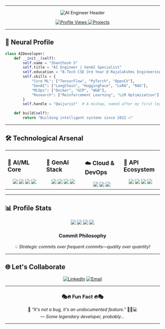 
---

<div align="center">
  
<!-- Dynamic Header -->
<img src="https://readme-typing-svg.demolab.com?font=Roboto+Mono&weight=600&size=28&duration=4000&pause=1000&color=7E3ACE&center=true&vCenter=true&width=600&lines=AI+Engineer+%7C+GenAI+Specialist;TensorFlow+%7C+PyTorch+%7C+MLOps;Cloud+AI+%7C+Reinforcement+Learning" alt="AI Engineer Header">

<!-- Profile Badges -->
<p align="center">
  <a href="https://github.com/aijurist">
    <img src="https://komarev.com/ghpvc/?username=aijurist&label=Profile+Views&color=7E3ACE" alt="Profile Views">
  </a>
  <a href="https://github.com/aijurist?tab=repositories">
    <img src="https://img.shields.io/badge/Projects-20+-7E3ACE?logo=github" alt="Projects">
  </a>
</p>

</div>

---

## 🧠 **Neural Profile**

```python
class AIDeveloper:
    def __init__(self):
        self.name = "Shanthosh S"
        self.title = "AI Engineer | GenAI Specialist"
        self.education = "B.Tech CSE 3rd Year @ Rajalakshmi Engineering College"
        self.skills = {
            "Core ML": ["TensorFlow", "PyTorch", "OpenCV"],
            "GenAI": ["LangChain", "HuggingFace", "LoRA", "RAG"],
            "MLOps": ["Docker", "GCP", "W&B"],
            "Research": ["Reinforcement Learning", "LLM Optimization"]
        }
        self.handle = "@aijurist"  # A mishap, named after my first legal AI project!
    
    def build(self):
        return "Building intelligent systems since 2022 🔥"
```

---

## 🛠️ **Technological Arsenal**

<table align="center">
  <tr>
    <td valign="top" width="25%">

### 🤖 **AI/ML Core**  
<div align="center">  
<img src="https://img.shields.io/badge/TensorFlow-FF6F00?logo=tensorflow&logoColor=white" />  
<img src="https://img.shields.io/badge/PyTorch-EE4C2C?logo=pytorch&logoColor=white" />  
<img src="https://img.shields.io/badge/Scikit_Learn-F7931E?logo=scikit-learn&logoColor=white" />  
<img src="https://img.shields.io/badge/OpenCV-5C3EE8?logo=opencv&logoColor=white" />  
</div>

</td>
    <td valign="top" width="25%">

### 🌟 **GenAI Stack**  
<div align="center">
<img src="https://img.shields.io/badge/LangChain-00ADD8?logo=langchain&logoColor=white" />  
<img src="https://img.shields.io/badge/HuggingFace-F8D866?logo=huggingface&logoColor=black" />  
<img src="https://img.shields.io/badge/RLlib-0085CA?logo=ray&logoColor=white" />  
<img src="https://img.shields.io/badge/Unsloth-1E1E1E?logo=supabase&logoColor=3FCF8E" />  
</div>

</td>
    <td valign="top" width="25%">

### ☁️ **Cloud & DevOps**  
<div align="center">
<img src="https://img.shields.io/badge/GCP-4285F4?logo=google-cloud&logoColor=white" />  
<img src="https://img.shields.io/badge/Docker-2496ED?logo=docker&logoColor=white" />  
<img src="https://img.shields.io/badge/CI/CD-FF6F00?logo=githubactions&logoColor=white" />  
</div>

</td>
    <td valign="top" width="25%">

### 🔌 **API Ecosystem**  
<div align="center">
<img src="https://img.shields.io/badge/FastAPI-009688?logo=fastapi&logoColor=white" />  
<img src="https://img.shields.io/badge/Flask-000000?logo=flask&logoColor=white" />  
<img src="https://img.shields.io/badge/Postman-FF6C37?logo=postman&logoColor=white" />  
<img src="https://img.shields.io/badge/UVicorn-499848?logo=unicorn&logoColor=white" />  
</div>

</td>

<!-- <td>

### 🌐 **Web Dev**  
<div align="center">
<img src="https://img.shields.io/badge/ReactJS-61DAFB?logo=react&logoColor=black" />  
<img src="https://img.shields.io/badge/Streamlit-FF4B4B?logo=streamlit&logoColor=white" />  
</div>

</td> -->
  </tr>
</table>

---

## 📊 **Profile Stats**

<div align="center">

<!-- Custom Activity Badges -->
<img src="https://img.shields.io/badge/ML%20Projects-15+-00ADD8?logo=github" />
<img src="https://img.shields.io/badge/Commits/Week-20-00ADD8?logo=git" />
<img src="https://img.shields.io/badge/LangChain%20Projects-15+-00ADD8?logo=langchain" />

<!-- Dynamic Language Stats (via web_search[1]) -->
<img src="https://github-readme-stats.vercel.app/api/top-langs/?username=aijurist&langs_count=5&layout=compact&theme=radical" />


### **Commit Philosophy**  
💡 *Strategic commits over frequent commits—quality over quantity!*   


</div>

---

## 🌐 **Let's Collaborate**

<div align="center">

[![LinkedIn](https://img.shields.io/badge/Professional_Network-0A66C2?style=for-the-badge&logo=linkedin)](https://www.linkedin.com/in/shanthosh-s-3a1930257/)
[![Email](https://img.shields.io/badge/Official_Mail-EA4335?style=for-the-badge&logo=gmail)](mailto:shanthosh811@gmail.com)
</div>

---

<div align="center">

### 🎭🔥 **Fun Fact** 🔥🎭  
🚀 *"It's not a bug, it's an undocumented feature."* 🕵️‍♂️💻  
— *Some legendary developer, probably...*  

</div>

---